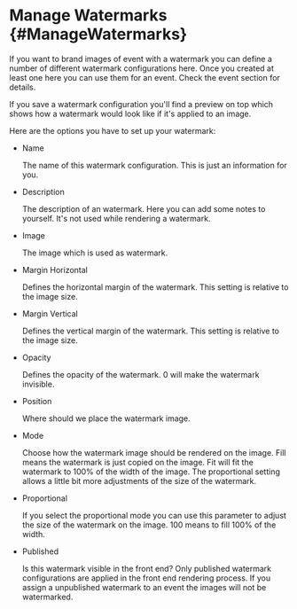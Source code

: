 # Manage Watermarks {#ManageWatermarks}

If you want to brand images of event with a watermark you can define a number of different watermark configurations here. Once you created at least one here you can use them for an event. Check the event section for details.

If you save a watermark configuration you'll find a preview on top which shows how a watermark would look like if it's applied to an image.

Here are the options you have to set up your watermark:

- Name

	The name of this watermark configuration. This is just an information for you.

- Description

	The description of an watermark. Here you can add some notes to yourself. It's not used while rendering a watermark.

- Image

	The image which is used as watermark.	

- Margin Horizontal

	Defines the horizontal margin of the watermark. This setting is relative to the image size. 

- Margin Vertical

	Defines the vertical margin of the watermark. This setting is relative to the image size. 

- Opacity

	Defines the opacity of the watermark. 0 will make the watermark invisible.

- Position

	Where should we place the watermark image.

- Mode

	Choose how the watermark image should be rendered on the image. Fill means the watermark is just copied on the image. Fit will fit the watermark to 100% of the width of the image. The proportional setting allows a little bit more adjustments of the size of the watermark.

- Proportional

	If you select the proportional mode you can use this parameter to adjust the size of the watermark on the image. 100 means to fill 100% of the width.

- Published

	Is this watermark visible in the front end? Only published watermark configurations are applied in the front end rendering process. If you assign a unpublished watermark to an event the images will not be watermarked.

